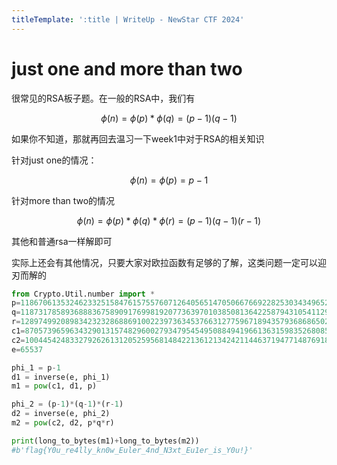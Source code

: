 ```yaml
---
titleTemplate: ':title | WriteUp - NewStar CTF 2024'
---
```

# just one and more than two

很常见的RSA板子题。在一般的RSA中，我们有

$$\phi(n)= \phi(p)*\phi(q)=(p-1)(q-1)$$

如果你不知道，那就再回去温习一下week1中对于RSA的相关知识

针对just one的情况：

$$\phi(n)=\phi(p)=p-1$$

针对more than two的情况

$$\phi(n)=\phi(p)*\phi(q)*\phi(r)=(p-1)(q-1)(r-1)$$

其他和普通rsa一样解即可

实际上还会有其他情况，只要大家对欧拉函数有足够的了解，这类问题一定可以迎刃而解的

```Python
from Crypto.Util.number import *
p=11867061353246233251584761575576071264056514705066766922825303434965272105673287382545586304271607224747442087588050625742380204503331976589883604074235133
q=11873178589368883675890917699819207736397010385081364225879431054112944129299850257938753554259645705535337054802699202512825107090843889676443867510412393
r=12897499208983423232868869100223973634537663127759671894357936868650239679942565058234189535395732577137079689110541612150759420022709417457551292448732371
c1=8705739659634329013157482960027934795454950884941966136315983526808527784650002967954059125075894300750418062742140200130188545338806355927273170470295451
c2=1004454248332792626131205259568148422136121342421144637194771487691844257449866491626726822289975189661332527496380578001514976911349965774838476334431923162269315555654716024616432373992288127966016197043606785386738961886826177232627159894038652924267065612922880048963182518107479487219900530746076603182269336917003411508524223257315597473638623530380492690984112891827897831400759409394315311767776323920195436460284244090970865474530727893555217020636612445
e=65537

phi_1 = p-1
d1 = inverse(e, phi_1)
m1 = pow(c1, d1, p)

phi_2 = (p-1)*(q-1)*(r-1)
d2 = inverse(e, phi_2)
m2 = pow(c2, d2, p*q*r)

print(long_to_bytes(m1)+long_to_bytes(m2))
#b'flag{Y0u_re4lly_kn0w_Euler_4nd_N3xt_Eu1er_is_Y0u!}'
```

